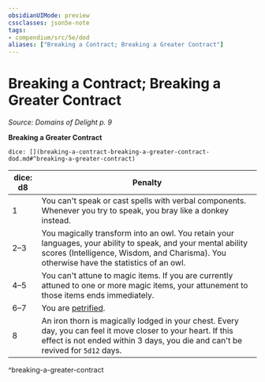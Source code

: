 ```yaml
---
obsidianUIMode: preview
cssclasses: json5e-note
tags:
- compendium/src/5e/dod
aliases: ["Breaking a Contract; Breaking a Greater Contract"]
---
```

# Breaking a Contract; Breaking a Greater Contract
*Source: Domains of Delight p. 9* 

**Breaking a Greater Contract**

`dice: [](breaking-a-contract-breaking-a-greater-contract-dod.md#^breaking-a-greater-contract)`

| dice: d8 | Penalty |
|----------|---------|
| 1 | You can't speak or cast spells with verbal components. Whenever you try to speak, you bray like a donkey instead. |
| 2–3 | You magically transform into an owl. You retain your languages, your ability to speak, and your mental ability scores (Intelligence, Wisdom, and Charisma). You otherwise have the statistics of an owl. |
| 4–5 | You can't attune to magic items. If you are currently attuned to one or more magic items, your attunement to those items ends immediately. |
| 6–7 | You are [petrified](Mechanics/Rules/conditions.md#Petrified). |
| 8 | An iron thorn is magically lodged in your chest. Every day, you can feel it move closer to your heart. If this effect is not ended within 3 days, you die and can't be revived for `5d12` days. |
^breaking-a-greater-contract